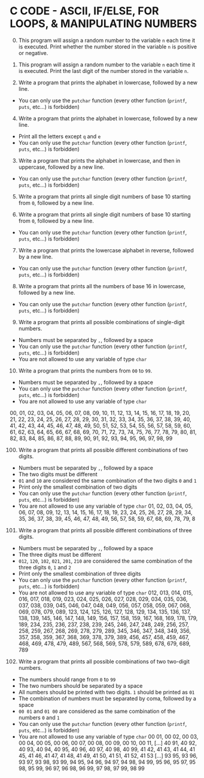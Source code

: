 # C CODE - ASCII, IF/ELSE, FOR LOOPS, & MANIPULATING NUMBERS

0. This program will assign a random number to the variable `n` each time it is
executed. Print whether the number stored in the variable `n` is positive or negative.

1. This program will assign a random number to the variable `n` each time it is
executed. Print the last digit of the number stored in the variable `n`.

2. Write a program that prints the alphabet in lowercase, followed by a new line.

  * You can only use the `putchar` function (every other function (`printf`, `puts`, etc…) is forbidden)
  
4. Write a program that prints the alphabet in lowercase, followed by a new line.

  * Print all the letters except `q` and `e`
  * You can only use the `putchar` function (every other function (`printf`, `puts`, etc…) is forbidden)

3. Write a program that prints the alphabet in lowercase, and then in uppercase,
followed by a new line.

  * You can only use the `putchar` function (every other function (`printf`, `puts`, etc…) is forbidden)
 
5. Write a program that prints all single digit numbers of base 10 starting from
`0`, followed by a new line.

6. Write a program that prints all single digit numbers of base 10 starting from
`0`, followed by a new line.

  * You can only use the `putchar` function (every other function (`printf`, `puts`, etc…) is forbidden)

7. Write a program that prints the lowercase alphabet in reverse, followed by a
new line.

  * You can only use the `putchar` function (every other function (`printf`, `puts`, etc…) is forbidden)
  
8. Write a program that prints all the numbers of base 16 in lowercase, followed
by a new line.

  * You can only use the `putchar` function (every other function (`printf`, `puts`, etc…) is forbidden)
  
9. Write a program that prints all possible combinations of single-digit numbers.

  * Numbers must be separated by `,`, followed by a space
  * You can only use the `putchar` function (every other function (`printf`, `puts`, etc…) is forbidden)
  * You are not allowed to use any variable of type `char`

10. Write a program that prints the numbers from `00` to `99`.

  * Numbers must be separated by `,`, followed by a space
  * You can only use the `putchar` function (every other function (`printf`, `puts`, etc…) is forbidden)
  * You are not allowed to use any variable of type `char`
  
00, 01, 02, 03, 04, 05, 06, 07, 08, 09, 10, 11, 12, 13, 14, 15, 16, 17, 18, 19, 20, 21, 22, 23, 24, 25, 26, 27, 28, 29, 30, 31, 32, 33, 34, 35, 36, 37, 38, 39, 40, 41, 42, 43, 44, 45, 46, 47, 48, 49, 50, 51, 52, 53, 54, 55, 56, 57, 58, 59, 60, 61, 62, 63, 64, 65, 66, 67, 68, 69, 70, 71, 72, 73, 74, 75, 76, 77, 78, 79, 80, 81, 82, 83, 84, 85, 86, 87, 88, 89, 90, 91, 92, 93, 94, 95, 96, 97, 98, 99

100. Write a program that prints all possible different combinations of two digits.

  * Numbers must be separated by `,`, followed by a space
  * The two digits must be different
  * `01` and `10` are considered the same combination of the two digits `0` and `1`
  * Print only the smallest combination of two digits
  * You can only use the `putchar` function (every other function (`printf`, `puts`, etc…) is forbidden)
  * You are not allowed to use any variable of type `char`
  01, 02, 03, 04, 05, 06, 07, 08, 09, 12, 13, 14, 15, 16, 17, 18, 19, 23, 24, 25, 26, 27, 28, 29, 34, 35, 36, 37, 38, 39, 45, 46, 47, 48, 49, 56, 57, 58, 59, 67, 68, 69, 78, 79, 8
101. Write a program that prints all possible different combinations of three
digits.

  * Numbers must be separated by `,`, followed by a space
  * The three digits must be different
  * `012`, `120`, `102`, `021`, `201`, `210` are considered the same combination of the three digits `0`, `1` and `2`
  * Print only the smallest combination of three digits
  * You can only use the `putchar` function (every other function (`printf`, `puts`, etc…) is forbidden)
  * You are not allowed to use any variable of type `char`
012, 013, 014, 015, 016, 017, 018, 019, 023, 024, 025, 026, 027, 028, 029, 034, 035, 036, 037, 038, 039, 045, 046, 047, 048, 049, 056, 057, 058, 059, 067, 068, 069, 078, 079, 089, 123, 124, 125, 126, 127, 128, 129, 134, 135, 136, 137, 138, 139, 145, 146, 147, 148, 149, 156, 157, 158, 159, 167, 168, 169, 178, 179, 189, 234, 235, 236, 237, 238, 239, 245, 246, 247, 248, 249, 256, 257, 258, 259, 267, 268, 269, 278, 279, 289, 345, 346, 347, 348, 349, 356, 357, 358, 359, 367, 368, 369, 378, 379, 389, 456, 457, 458, 459, 467, 468, 469, 478, 479, 489, 567, 568, 569, 578, 579, 589, 678, 679, 689, 789

102. Write a program that prints all possible combinations of two two-digit
numbers.

  * The numbers should range from `0` to `99`
  * The two numbers should be separated by a space
  * All numbers should be printed with two digits. `1` should be printed as `01`
  * The combination of numbers must be separated by coma, followed by a space
  * `00 01` and `01 00` are considered as the same combination of the numbers `0` and `1`
  * You can only use the `putchar` function (every other function (`printf`, `puts`, etc…) is forbidden)
  * You are not allowed to use any variable of type `char`
00 01, 00 02, 00 03, 00 04, 00 05, 00 06, 00 07, 00 08, 00 09, 00 10, 00 11, [...] 40 91, 40 92, 40 93, 40 94, 40 95, 40 96, 40 97, 40 98, 40 99, 41 42, 41 43, 41 44, 41 45, 41 46, 41 47, 41 48, 41 49, 41 50, 41 51, 41 52, 41 53 [...] 93 95, 93 96, 93 97, 93 98, 93 99, 94 95, 94 96, 94 97, 94 98, 94 99, 95 96, 95 97, 95 98, 95 99, 96 97, 96 98, 96 99, 97 98, 97 99, 98 99

